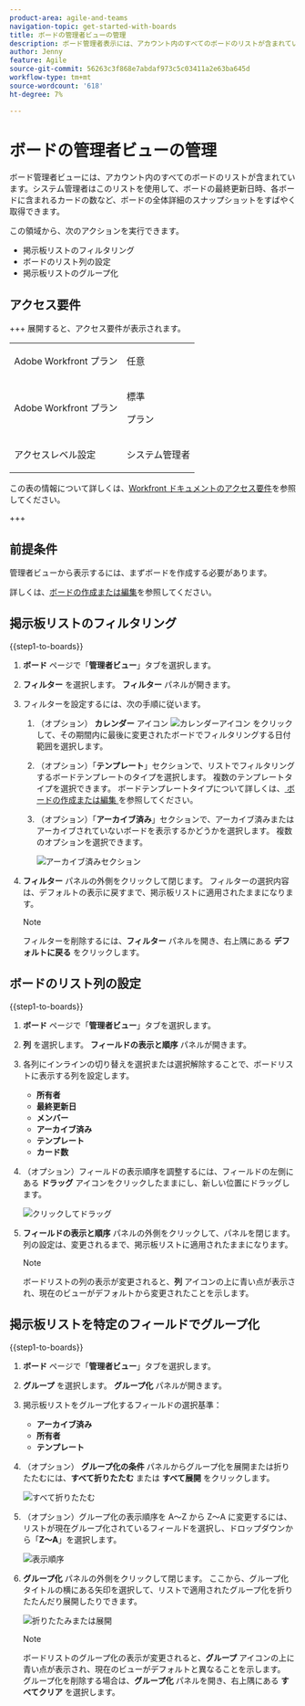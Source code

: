 ```yaml
---
product-area: agile-and-teams
navigation-topic: get-started-with-boards
title: ボードの管理者ビューの管理
description: ボード管理者表示には、アカウント内のすべてのボードのリストが含まれています。システム管理者はこれを使用して、ボードの詳細全体のクイックスナップショットを取得できます。
author: Jenny
feature: Agile
source-git-commit: 56263c3f868e7abdaf973c5c03411a2e63ba645d
workflow-type: tm+mt
source-wordcount: '618'
ht-degree: 7%

---
```


# ボードの管理者ビューの管理

ボード管理者ビューには、アカウント内のすべてのボードのリストが含まれています。システム管理者はこのリストを使用して、ボードの最終更新日時、各ボードに含まれるカードの数など、ボードの全体詳細のスナップショットをすばやく取得できます。

この領域から、次のアクションを実行できます。

* 掲示板リストのフィルタリング
* ボードのリスト列の設定
* 掲示板リストのグループ化

## アクセス要件

+++ 展開すると、アクセス要件が表示されます。

<table style="table-layout:auto"> 
 <col> 
 </col> 
 <col> 
 </col> 
 <tbody> 
  <tr> 
   <td role="rowheader">Adobe Workfront プラン</td> 
   <td> <p>任意</p> </td> 
  </tr> 
  <tr> 
   <td role="rowheader">Adobe Workfront プラン</td> 
   <td> <p>標準</p>
        <p> プラン </p></td> 
  </tr> 
    <tr> 
   <td role="rowheader">アクセスレベル設定</td> 
   <td> <p>システム管理者 </p>
        </td> 
  </tr> 
 </tbody> 
</table>

この表の情報について詳しくは、[Workfront ドキュメントのアクセス要件](/help/quicksilver/administration-and-setup/add-users/access-levels-and-object-permissions/access-level-requirements-in-documentation.md)を参照してください。

+++

## 前提条件

管理者ビューから表示するには、まずボードを作成する必要があります。

詳しくは、[ボードの作成または編集](/help/quicksilver/agile/get-started-with-boards/create-edit-board.md)を参照してください。

## 掲示板リストのフィルタリング

{{step1-to-boards}}

1. **ボード** ページで「**管理者ビュー**」タブを選択します。

1. **フィルター** を選択します。 **フィルター** パネルが開きます。

1. フィルターを設定するには、次の手順に従います。

   1. （オプション） **カレンダー** アイコン ![ カレンダーアイコン ](assets/calendar-icon.png) をクリックして、その期間内に最後に変更されたボードでフィルタリングする日付範囲を選択します。

   1. （オプション）「**テンプレート**」セクションで、リストでフィルタリングするボードテンプレートのタイプを選択します。 複数のテンプレートタイプを選択できます。
ボードテンプレートタイプについて詳しくは、[ ボードの作成または編集 ](/help/quicksilver/agile/get-started-with-boards/create-edit-board.md) を参照してください。

   1. （オプション）「**アーカイブ済み**」セクションで、アーカイブ済みまたはアーカイブされていないボードを表示するかどうかを選択します。 複数のオプションを選択できます。

      ![ アーカイブ済みセクション ](assets/is-archived-section.png)

1. **フィルター** パネルの外側をクリックして閉じます。 フィルターの選択内容は、デフォルトの表示に戻すまで、掲示板リストに適用されたままになります。

   >[!NOTE]
   >
   >フィルターを削除するには、**フィルター** パネルを開き、右上隅にある **デフォルトに戻る** をクリックします。

## ボードのリスト列の設定

{{step1-to-boards}}

1. **ボード** ページで「**管理者ビュー**」タブを選択します。

1. **列** を選択します。 **フィールドの表示と順序** パネルが開きます。

1. 各列にインラインの切り替えを選択または選択解除することで、ボードリストに表示する列を設定します。

   * **所有者**
   * **最終更新日**
   * **メンバー**
   * **アーカイブ済み**
   * **テンプレート**
   * **カード数**

1. （オプション）フィールドの表示順序を調整するには、フィールドの左側にある **ドラッグ** アイコンをクリックしたままにし、新しい位置にドラッグします。

   ![ クリックしてドラッグ ](assets/click-and-drag.png)

1. **フィールドの表示と順序** パネルの外側をクリックして、パネルを閉じます。 列の設定は、変更されるまで、掲示板リストに適用されたままになります。

   >[!NOTE]
   >
   > ボードリストの列の表示が変更されると、**列** アイコンの上に青い点が表示され、現在のビューがデフォルトから変更されたことを示します。

## 掲示板リストを特定のフィールドでグループ化

{{step1-to-boards}}

1. **ボード** ページで「**管理者ビュー**」タブを選択します。

1. **グループ** を選択します。 **グループ化** パネルが開きます。

1. 掲示板リストをグループ化するフィールドの選択基準：

   * **アーカイブ済み**
   * **所有者**
   * **テンプレート**

1. （オプション） **グループ化の条件** パネルからグループ化を展開または折りたたむには、**すべて折りたたむ** または **すべて展開** をクリックします。

   ![ すべて折りたたむ ](assets/collapse-all.png)

1. （オプション）グループ化の表示順序を A～Z から Z～A に変更するには、リストが現在グループ化されているフィールドを選択し、ドロップダウンから「**Z～A**」を選択します。

   ![ 表示順序 ](assets/display-by-order.png)

1. **グループ化** パネルの外側をクリックして閉じます。 ここから、グループ化タイトルの横にある矢印を選択して、リストで適用されたグループ化を折りたたんだり展開したりできます。

   ![ 折りたたみまたは展開 ](assets/collapse-or-expand.png)

   >[!NOTE]
   >   
   >ボードリストのグループ化の表示が変更されると、**グループ** アイコンの上に青い点が表示され、現在のビューがデフォルトと異なることを示します。<br>
   >グループ化を削除する場合は、**グループ化** パネルを開き、右上隅にある **すべてクリア** を選択します。
